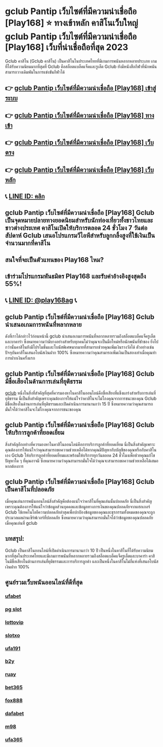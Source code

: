 
# gclub Pantip เว็บไซต์ที่มีความน่าเชื่อถือ [Play168] ⭐ ทางเข้าหลัก คาสิโนเว็บใหญ่ gclub Pantip เว็บไซต์ที่มีความน่าเชื่อถือ [Play168] เว็บที่น่าเชื่อถือที่สุด 2023

Gclub คาสิโน (Gclub คาสิโน) เป็นคาสิโนในประเทศไทยที่มีเกมการพนันหลากหลายประเภท เกมที่ได้รับความนิยมมากที่สุดที่ Gclub คือสล็อตแบล็คแจ็คและรูเล็ต Gclub ยังมีหนังสือกีฬาที่นักพนันสามารถวางเดิมพันในการแข่งขันกีฬาได้

## 👉 [gclub Pantip เว็บไซต์ที่มีความน่าเชื่อถือ [Play168] เข้าสู่ระบบ](https://bit.ly/3TCj9rY)
## 👉 [gclub Pantip เว็บไซต์ที่มีความน่าเชื่อถือ [Play168] ทางเข้า](https://bit.ly/3TCj9rY)
## 👉 [gclub Pantip เว็บไซต์ที่มีความน่าเชื่อถือ [Play168] เว็บตรง](https://bit.ly/3TCj9rY)
## 👉 [gclub Pantip เว็บไซต์ที่มีความน่าเชื่อถือ [Play168] เว็บหลัก](https://bit.ly/3TCj9rY)
## 📞 [LINE ID: คลิก](https://line.me/R/ti/p/@342mcrfd)

## gclub Pantip เว็บไซต์ที่มีความน่าเชื่อถือ [Play168] Gclub เป็นจุดหมายปลายทางยอดนิยมสําหรับนักท่องเที่ยวทั้งชาวไทยและชาวต่างประเทศ คาสิโนเปิดให้บริการตลอด 24 ชั่วโมง 7 วันต่อสัปดาห์ Gclub เสนอโปรแกรมวีไอพีสําหรับลูกกลิ้งสูงที่ใช้เงินเป็นจํานวนมากที่คาสิโน

## สนใจที่จะเป็นตัวแทนของ Play168 ไหม?
## เข้าร่วมโปรแกรมพันธมิตร Play168 และรับค่าอ้างอิงสูงสุดถึง 55%!
## 📞 [LINE ID: @play168ag](https://bit.ly/3RSGiFl) 📞

## gclub Pantip เว็บไซต์ที่มีความน่าเชื่อถือ [Play168] Gclub นําเสนอเกมการพนันที่หลากหลาย

ดังที่เราได้กล่าวไว้ก่อนหน้านี้ gclub นําเสนอเกมการพนันที่หลากหลายรวมถึงสล็อตแบล็คแจ็ครูเล็ตและบาคาร่า ซึ่งหมายความว่ามีบางอย่างสําหรับทุกคนไม่ว่าคุณจะเป็นมือใหม่หรือนักพนันที่ช่ําชอง ยิ่งไปกว่านั้นคาสิโนยังมีโปรโมชั่นและโบนัสพิเศษมากมายที่สามารถช่วยคุณเพิ่มเงินรางวัลได้ ตัวอย่างเช่นปัจจุบันคาสิโนเสนอโบนัสเงินฝาก 100% ซึ่งหมายความว่าคุณสามารถเพิ่มเงินเป็นสองเท่าเมื่อคุณทําการฝากเงินครั้งแรก

## gclub Pantip เว็บไซต์ที่มีความน่าเชื่อถือ [Play168] Gclub มีชื่อเสียงในด้านการเล่นที่ยุติธรรม

[gclub](https://atom.io/packages/gclub) หนึ่งในสิ่งที่สําคัญที่สุดที่ควรมองหาในคาสิโนออนไลน์คือชื่อเสียงที่แข็งแกร่งสําหรับการเล่นที่ยุติธรรม นี่เป็นสิ่งสําคัญเพราะคุณต้องการให้แน่ใจว่าคาสิโนจะไม่โกงคุณจากการชนะของคุณ Gclub มีชื่อเสียงในด้านการเล่นที่ยุติธรรมและเปิดดําเนินการมานานกว่า 15 ปี ซึ่งหมายความว่าคุณสามารถมั่นใจได้ว่าคาสิโนจะไม่โกงคุณจากการชนะของคุณ

## gclub Pantip เว็บไซต์ที่มีความน่าเชื่อถือ [Play168] Gclub ให้บริการลูกค้าที่ยอดเยี่ยม

สิ่งสําคัญอีกอย่างที่ควรมองหาในคาสิโนออนไลน์คือการบริการลูกค้าที่ยอดเยี่ยม นี่เป็นสิ่งสําคัญเพราะคุณต้องการให้แน่ใจว่าคุณสามารถขอความช่วยเหลือได้หากคุณมีปัญหากับบัญชีของคุณหรือกับคาสิโนเอง Gclub ให้บริการลูกค้าที่ยอดเยี่ยมและพร้อมให้บริการทุกวันตลอด 24 ชั่วโมงเพื่อช่วยคุณแก้ไขปัญหาใด ๆ ที่คุณอาจมี ซึ่งหมายความว่าคุณสามารถมั่นใจได้ว่าคุณจะสามารถขอความช่วยเหลือได้เสมอหากต้องการ

## gclub Pantip เว็บไซต์ที่มีความน่าเชื่อถือ [Play168] Gclub เป็นคาสิโนที่ปลอดภัย

เมื่อคุณเล่นการพนันออนไลน์สิ่งสําคัญคือต้องแน่ใจว่าคาสิโนที่คุณเล่นนั้นปลอดภัย นี่เป็นสิ่งสําคัญเพราะคุณต้องการให้แน่ใจว่าข้อมูลส่วนบุคคลและข้อมูลทางการเงินของคุณปลอดภัยจากแฮกเกอร์ Gclub ใช้เทคโนโลยีความปลอดภัยล่าสุดเพื่อปกป้องข้อมูลของคุณและธุรกรรมทั้งหมดของคุณจะถูกประมวลผลผ่านเซิร์ฟเวอร์ที่ปลอดภัย ซึ่งหมายความว่าคุณสามารถมั่นใจได้ว่าข้อมูลของคุณปลอดภัยเมื่อคุณเล่นที่ gclub

## บทสรุป:

Gclub เป็นคาสิโนออนไลน์ที่เปิดดําเนินการมานานกว่า 10 ปี เป็นหนึ่งในคาสิโนที่ได้รับความนิยมมากที่สุดในประเทศไทยและมีเกมการพนันที่หลากหลายรวมถึงสล็อตแบล็คแจ็ครูเล็ตและบาคาร่า คาสิโนมีชื่อเสียงในด้านการเล่นที่ยุติธรรมและการบริการลูกค้า และเป็นหนึ่งในคาสิโนไม่กี่แห่งที่เสนอโบนัสเงินฝาก 100%

## ศูนย์รวมเว็บพนันออนไลน์ที่ดีที่สุด
### [ufabet](https://atom.io/packages/ufabet)
### [pg slot](https://atom.io/themes/pg%20slot)
### [lottovip](https://atom.io/packages/lottovip)
### [slotxo](https://atom.io/packages/slotxo)
### [ufa191](https://atom.io/packages/ufa191)
### [b2y](https://atom.io/packages/b2y)
### [ruay](https://atom.io/themes/ruay)
### [bet365](https://atom.io/packages/bet365)
### [fox888](https://atom.io/packages/fox888)
### [dafabet](https://atom.io/packages/dafabet)
### [m98](https://atom.io/packages/m98)
### [ufa365](https://atom.io/packages/ufa365)